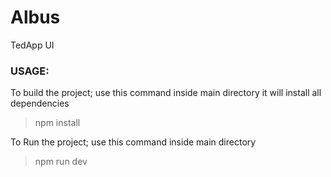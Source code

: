 
# Albus
TedApp UI

### USAGE:

To build the project; use this command inside main directory it will install all dependencies
> npm install

To Run the project; use this command inside main directory
> npm run dev
